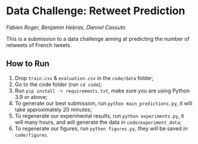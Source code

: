 # Data Challenge: Retweet Prediction

_Fabien Roger, Benjamin Hebras, Dannel Cassuto_

This is a submission to a data challenge aiming at predicting the number of retweets of French tweets.

## How to Run

1. Drop `train.csv` & `evaluation.csv` in the `code/data` folder;
2. Go to the code folder (run `cd code`);
3. Run `pip install -r requirements.txt`, make sure you are using Python 3.9 or above;
4. To generate our best submission, run `python main_predictions.py`, it will take approximately 20 minutes;
5. To regenerate our experimental results, run `python experiments.py`, it will many hours, and will generate the data in `code/experiment_data`;
6. To regenerate our figures, run `python figures.py`, they will be saved in `code/figures`.

